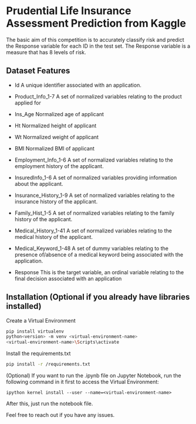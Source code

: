 # Prudential Life Insurance Assessment Prediction from Kaggle

The basic aim of this competition is to accurately classify risk and predict the Response variable for each ID in the test set. 
The Response variable is a measure that has 8 levels of risk.

## Dataset Features

* Id A unique identifier associated with an application.

* Product_Info_1-7 A set of normalized variables relating to the product applied for

* Ins_Age Normalized age of applicant

* Ht Normalized height of applicant

* Wt Normalized weight of applicant

* BMI Normalized BMI of applicant

* Employment_Info_1-6 A set of normalized variables relating to the employment history of the applicant.

* InsuredInfo_1-6 A set of normalized variables providing information about the applicant.

* Insurance_History_1-9 A set of normalized variables relating to the insurance history of the applicant.

* Family_Hist_1-5 A set of normalized variables relating to the family history of the applicant.

* Medical_History_1-41 A set of normalized variables relating to the medical history of the applicant.

* Medical_Keyword_1-48 A set of dummy variables relating to the presence of/absence of a medical keyword being associated with the application.

* Response This is the target variable, an ordinal variable relating to the final decision associated with an application

## Installation (Optional if you already have libraries installed)

Create a Virtual Environment
```bash
pip install virtualenv
python<version> -m venv <virtual-environment-name>
<virtual-environment-name>\Scripts\activate

```
Install the requirements.txt

```bash
pip install -r /requirements.txt
```
(Optional) If you want to run the .ipynb file on Jupyter Notebook, run the following command in it first to access the Virtual Environment:

```
ipython kernel install --user --name=<virtual-environment-name>
```

After this, just run the notebook file. 

Feel free to reach out if you have any issues.
